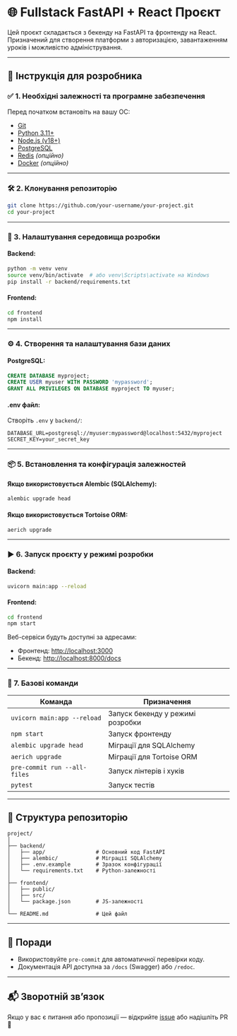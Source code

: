 
# 🌐 Fullstack FastAPI + React Проєкт

Цей проєкт складається з бекенду на FastAPI та фронтенду на React. Призначений для створення платформи з авторизацією, завантаженням уроків і можливістю адміністрування.

---

## 🚀 Інструкція для розробника

### ✅ 1. Необхідні залежності та програмне забезпечення

Перед початком встановіть на вашу ОС:

- [Git](https://git-scm.com/)
- [Python 3.11+](https://www.python.org/downloads/)
- [Node.js (v18+)](https://nodejs.org/)
- [PostgreSQL](https://www.postgresql.org/download/)
- [Redis](https://redis.io/) *(опційно)*
- [Docker](https://www.docker.com/) *(опційно)*

---

### 🛠 2. Клонування репозиторію

```bash
git clone https://github.com/your-username/your-project.git
cd your-project
```

---

### 🧪 3. Налаштування середовища розробки

#### Backend:

```bash
python -m venv venv
source venv/bin/activate  # або venv\Scripts\activate на Windows
pip install -r backend/requirements.txt
```

#### Frontend:

```bash
cd frontend
npm install
```

---

### ⚙️ 4. Створення та налаштування бази даних

#### PostgreSQL:

```sql
CREATE DATABASE myproject;
CREATE USER myuser WITH PASSWORD 'mypassword';
GRANT ALL PRIVILEGES ON DATABASE myproject TO myuser;
```

#### .env файл:

Створіть `.env` у `backend/`:

```env
DATABASE_URL=postgresql://myuser:mypassword@localhost:5432/myproject
SECRET_KEY=your_secret_key
```

---

### 📦 5. Встановлення та конфігурація залежностей

#### Якщо використовується Alembic (SQLAlchemy):

```bash
alembic upgrade head
```

#### Якщо використовується Tortoise ORM:

```bash
aerich upgrade
```

---

### ▶️ 6. Запуск проєкту у режимі розробки

#### Backend:

```bash
uvicorn main:app --reload
```

#### Frontend:

```bash
cd frontend
npm start
```

Веб-сервіси будуть доступні за адресами:
- Фронтенд: [http://localhost:3000](http://localhost:3000)
- Бекенд: [http://localhost:8000/docs](http://localhost:8000/docs)

---

### 🧾 7. Базові команди

| Команда                         | Призначення                            |
|----------------------------------|----------------------------------------|
| `uvicorn main:app --reload`     | Запуск бекенду у режимі розробки       |
| `npm start`                     | Запуск фронтенду                       |
| `alembic upgrade head`          | Міграції для SQLAlchemy                |
| `aerich upgrade`                | Міграції для Tortoise ORM              |
| `pre-commit run --all-files`    | Запуск лінтерів і хуків                |
| `pytest`                        | Запуск тестів                          |

---

## 📂 Структура репозиторію

```
project/
│
├── backend/
│   ├── app/                # Основний код FastAPI
│   ├── alembic/            # Міграції SQLAlchemy
│   ├── .env.example        # Зразок конфігурації
│   └── requirements.txt    # Python-залежності
│
├── frontend/
│   ├── public/
│   ├── src/
│   └── package.json        # JS-залежності
│
└── README.md               # Цей файл
```

---

## 🧠 Поради

- Використовуйте `pre-commit` для автоматичної перевірки коду.
- Документація API доступна за `/docs` (Swagger) або `/redoc`.

---

## 📬 Зворотній зв’язок

Якщо у вас є питання або пропозиції — відкрийте [issue](https://github.com/your-username/your-project/issues) або надішліть PR 🙌
